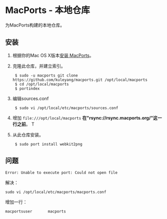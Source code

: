# MacPorts - 本地仓库

为MacPorts构建的本地仓库。

## 安装

1. 根据你的Mac OS X版本[安装 MacPorts](https://www.macports.org/install.php)。

2. 克隆此仓库，并建立索引。


        $ sudo -u macports git clone https://github.com/kuleyang/macports.git /opt/local/macports
        $ cd /opt/local/macports
        $ portindex

3. 编辑sources.conf

        $ sudo vi /opt/local/etc/macports/sources.conf

4. 增加 `file:///opt/local/macports`  **在"rsync://rsync.macports.org/"这一行之前**。 T

5. 从此仓库安装。

        $ sudo port install webkit2png


## 问题

	Error: Unable to execute port: Could not open file
	
解决：

	sudo vi /opt/local/etc/macports/macports.conf

增加一行：

	macportsuser       macports